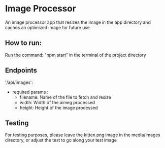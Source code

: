 # Image Processor

An image processor app that resizes the image in the app directory and caches an optimized image for future use

## How to run:

Run the command: "npm start" in the terminal of the project directory

## Endpoints

'/api/images':

-   required params :
    -   filename: Name of the file to fetch and resize
    -   width: Width of the aimeg processed
    -   height: Height of the image processed

## Testing

For testing purposes, please leave the kitten.png image in the media/images directory, or adjust the test to go along your test image
